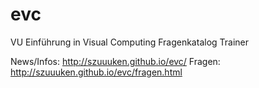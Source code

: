 evc
===

VU Einführung in Visual Computing Fragenkatalog Trainer

News/Infos: http://szuuuken.github.io/evc/
Fragen: http://szuuuken.github.io/evc/fragen.html
